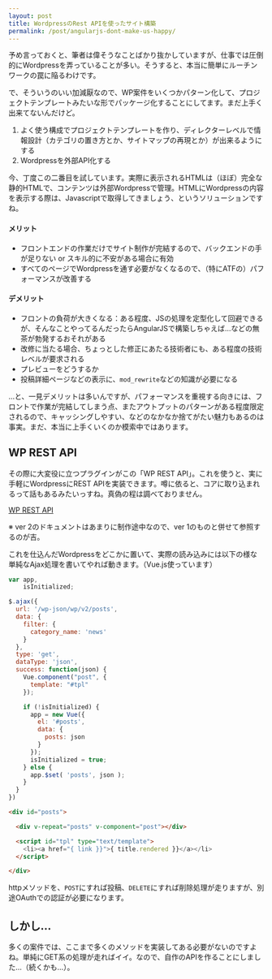 ```yaml
---
layout: post
title: WordpressのRest APIを使ったサイト構築
permalink: /post/angularjs-dont-make-us-happy/
---
```


予め言っておくと、筆者は偉そうなことばかり抜かしていますが、仕事では圧倒的にWordpressを弄っていることが多い。そうすると、本当に簡単にルーチンワークの罠に陥るわけです。

で、そういうのいい加減厭なので、WP案件をいくつかパターン化して、プロジェクトテンプレートみたいな形でパッケージ化することにしてます。まだ上手く出来てないんだけど。

1. よく使う構成でプロジェクトテンプレートを作り、ディレクターレベルで情報設計（カテゴリの置き方とか、サイトマップの再現とか）が出来るようにする
1. Wordpressを外部API化する

今、丁度この二番目を試しています。実際に表示されるHTMLは（ほぼ）完全な静的HTMLで、コンテンツは外部Wordpressで管理。HTMLにWordpressの内容を表示する際は、Javascriptで取得してきましょう、というソリューションですね。

#### メリット

- フロントエンドの作業だけでサイト制作が完結するので、バックエンドの手が足りない or スキル的に不安がある場合に有効
- すべてのページでWordpressを通す必要がなくなるので、（特にATFの）パフォーマンスが改善する

#### デメリット

- フロントの負荷が大きくなる：ある程度、JSの処理を定型化して回避できるが、そんなことやってるんだったらAngularJSで構築しちゃえば…などの無茶が勃発するおそれがある
- 改修に当たる場合、ちょっとした修正にあたる技術者にも、ある程度の技術レベルが要求される
- プレビューをどうするか
- 投稿詳細ページなどの表示に、`mod_rewrite`などの知識が必要になる

…と、一見デメリットは多いんですが、パフォーマンスを重視する向きには、フロントで作業が完結してしまう点、またアウトプットのパターンがある程度限定されるので、キャッシングしやすい、などのなかなか捨てがたい魅力もあるのは事実。まだ、本当に上手くいくのか模索中ではあります。

## WP REST API

その際に大変役に立つプラグインがこの「WP REST API」。これを使うと、実に手軽にWordpressにREST APIを実装できます。噂に依ると、コアに取り込まれるって話もあるみたいっすね。真偽の程は調べておりません。

[WP REST API](http://wp-api.org/)

※ ver 2のドキュメントはあまりに制作途中なので、ver 1のものと併せて参照するのが吉。

これを仕込んだWordpressをどこかに置いて、実際の読み込みには以下の様な単純なAjax処理を書いてやれば動きます。（Vue.js使っています）

```js
var app,
    isInitialized;

$.ajax({
  url: '/wp-json/wp/v2/posts',
  data: {
    filter: {
      category_name: 'news'
    }
  },
  type: 'get',
  dataType: 'json',
  success: function(json) {
    Vue.component("post", {
      template: "#tpl"
    });

    if (!isInitialized) {
      app = new Vue({
        el: '#posts',
        data: {
          posts: json
        }
      });
      isInitialized = true;
    } else {
      app.$set( 'posts', json );
    }
  }
})
```

```html
<div id="posts">

  <div v-repeat="posts" v-component="post"></div>

  <script id="tpl" type="text/template">
    <li><a href="{ link }}">{ title.rendered }}</a></li>
  </script>

</div>
```

httpメソッドを、`POST`にすれば投稿、`DELETE`にすれば削除処理が走りますが、別途OAuthでの認証が必要になります。

## しかし…

多くの案件では、ここまで多くのメソッドを実装してある必要がないのですよね。単純にGET系の処理が走ればイイ。なので、自作のAPIを作ることにしました…（続くかも…）。